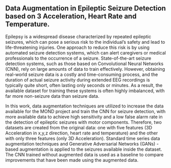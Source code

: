 ## Data Augmentation in Epileptic Seizure Detection based on 3 Acceleration, Heart Rate and Temperature.

Epilepsy is a widespread disease characterized by repeated epileptic seizures, which can
pose a serious risk to the individual’s safety and lead to life-threatening injuries. One approach
to reduce this risk is by using automated seizure detection systems, which can alert
caregivers or medical professionals to the occurrence of a seizure. State-of-the-art seizure
detection systems, such as those based on Convolutional Neural Networks (CNN), rely on
large amounts of data to train effectively. However, obtaining real-world seizure data is
a costly and time-consuming process, and the duration of actual seizure activity during
extended EEG recordings is typically quite short, often lasting only seconds or minutes.
As a result, the available dataset for training these systems is often highly imbalanced,
with far more non-seizure data than seizure data.

In this work, data augmentation techniques are utilized to increase the data available for
the MOND project and train the CNN for seizure
detection, with more available data to achieve high sensitivity and a low false alarm rate in
the detection of epileptic seizures with motor components. Therefore, two datasets are created
from the original data: one with five features (3D Acceleration in x,y,z direction, heart rate and
temperature) and the other with only three features (only 3D Acceleration).
Standard time series data augmentation techniques and Generative Adversarial Networks
(GANs) -based augmentation is applied to the seizures available inside the dataset.
The CNN trained without augmented data is used as a baseline to compare improvements
that have been made using the augmented data.
